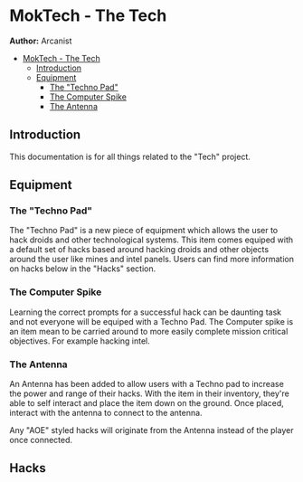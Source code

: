 # MokTech - The Tech

**Author:** Arcanist

- [MokTech - The Tech](#moktech---Tech)
  - [Introduction](#introduction)
  - [Equipment](#tech-equipment)
    - [The "Techno Pad"](#techno-pad)
    - [The Computer Spike](#computer-spike)
    - [The Antenna](#antenna)

## Introduction

This documentation is for all things related to the "Tech" project.

## Equipment

### The "Techno Pad"

The "Techno Pad" is a new piece of equipment which allows the user to hack droids and other technological systems. This item comes equiped with a default set of hacks based around hacking droids and other objects around the user like mines and intel panels. Users can find more information on hacks below in the "Hacks" section.

### The Computer Spike

Learning the correct prompts for a successful hack can be daunting task and not everyone will be equiped with a Techno Pad. The Computer spike is an item mean to be carried around to more easily complete mission critical objectives. For example hacking intel.

### The Antenna

An Antenna has been added to allow users with a Techno pad to increase the power and range of their hacks. With the item in their inventory, they're able to self interact and place the item down on the ground. Once placed, interact with the antenna to connect to the antenna. 

Any "AOE" styled hacks will originate from the Antenna instead of the player once connected.

## Hacks
